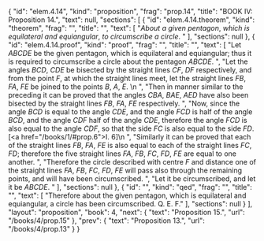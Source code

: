 {
  "id": "elem.4.14",
  "kind": "proposition",
  "frag": "prop.14",
  "title": "BOOK IV: Proposition 14.",
  "text": null,
  "sections": [
    {
      "id": "elem.4.14.theorem",
      "kind": "theorem",
      "frag": "",
      "title": "",
      "text": [
        "<var>About a given pentagon</var>, <var>which is equilateral and equiangular</var>, <var>to circumscribe a circle</var>. "
      ],
      "sections": null
    },
    {
      "id": "elem.4.14.proof",
      "kind": "proof",
      "frag": "",
      "title": "",
      "text": [
        "Let <var>ABCDE</var> be the given pentagon, which is equilateral and equiangular; thus it is required to circumscribe a circle about the pentagon <var>ABCDE</var>. ",
        "Let the angles <var>BCD</var>, <var>CDE</var> be bisected by the straight lines <var>CF</var>, <var>DF</var> respectively, and from the point <var>F</var>, at which the straight lines meet, let the straight lines <var>FB</var>, <var>FA</var>, <var>FE</var> be joined to the points <var>B</var>, <var>A</var>, <var>E</var>. \n      ",
        "Then in manner similar to the preceding it can be proved that the angles <var>CBA</var>, <var>BAE</var>, <var>AED</var> have also been bisected by the straight lines <var>FB</var>, <var>FA</var>, <var>FE</var> respectively. ",
        "Now, since the angle <var>BCD</var> is equal to the angle <var>CDE</var>, and the angle <var>FCD</var> is half of the angle <var>BCD</var>, and the angle <var>CDF</var> half of the angle <var>CDE</var>, therefore the angle <var>FCD</var> is also equal to the angle <var>CDF</var>, so that the side <var>FC</var> is also equal to the side <var>FD</var>. [<a href=\"/books/1/#prop.6\">I. 6</a>]\n      ",
        "Similarly it can be proved that each of the straight lines <var>FB</var>, <var>FA</var>, <var>FE</var> is also equal to each of the straight lines <var>FC</var>, <var>FD</var>; therefore the five straight lines <var>FA</var>, <var>FB</var>, <var>FC</var>, <var>FD</var>, <var>FE</var> are equal to one another. ",
        "Therefore the circle described with centre <var>F</var> and distance one of the straight lines <var>FA</var>, <var>FB</var>, <var>FC</var>, <var>FD</var>, <var>FE</var> will pass also through the remaining points, and will have been circumscribed. ",
        "Let it be circumscribed, and let it be <var>ABCDE</var>. "
      ],
      "sections": null
    },
    {
      "id": "",
      "kind": "qed",
      "frag": "",
      "title": "",
      "text": [
        "Therefore about the given pentagon, which is equilateral and equiangular, a circle has been circumscribed. Q. E. F."
      ],
      "sections": null
    }
  ],
  "layout": "proposition",
  "book": 4,
  "next": {
    "text": "Proposition 15.",
    "url": "/books/4/prop.15"
  },
  "prev": {
    "text": "Proposition 13.",
    "url": "/books/4/prop.13"
  }
}
